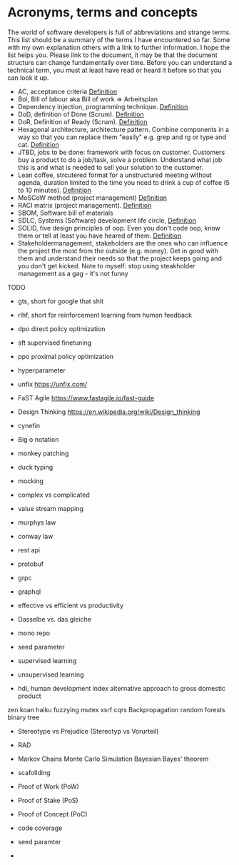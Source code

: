 # Acronyms, terms and concepts

The world of software developers is full of abbreviations and strange terms. This list should be a summary of the terms I have encountered so far. Some with my own explanation others with a link to further information. I hope the list helps you. Please link to the document, it may be that the document structure can change fundamentally over time.
Before you can understand a technical term, you must at least have read or heard it before so that you can look it up.

- AC, acceptance criteria [Definition](https://en.wikipedia.org/wiki/Acceptance_testing#Acceptance_criteria)
- Bol, Bill of labour aka Bill of work => Arbeitsplan
- Dependency injection, programming technique. [Definition](https://en.wikipedia.org/wiki/Dependency_injection)
- DoD, definition of Done (Scrum). [Definition](https://scrumbook.org/value-stream/definition-of-done.html)
- DoR, Definition of Ready (Scrum). [Definition](https://www.scruminc.com/definition-of-ready/)
- Hexagonal architecture, architecture pattern. Combine components in a way so that you can replace them "easily" e.g. grep and rg or type and cat. [Definition](https://en.wikipedia.org/wiki/Hexagonal_architecture_(software))
- JTBD, jobs to be done: framework with focus on customer. Customers buy a product to do a job/task, solve a problem. Understand what job this is and what is needed to sell your solution to the customer.
- Lean coffee, strcutered format for a unstructured meeting without agenda, duration limited to the time you need to drink a cup of coffee (5 to 10 minutes). [Definition](https://t2informatik.de/en/smartpedia/lean-coffee/?noredirect=en-US)
- MoSCoW method (project management) [Definition](https://en.wikipedia.org/wiki/MoSCoW_method)
- RACI matrix (project management). [Definition](https://en.wikipedia.org/wiki/Responsibility_assignment_matrix)
- SBOM, Software bill of materials
- SDLC, Systems (Software) development life circle, [Definition](https://en.wikipedia.org/wiki/Systems_development_life_cycle)
- SOLID, five design principles of oop. Even you don't code oop, know them or tell at least you have heared of them. [Definition](https://en.wikipedia.org/wiki/SOLID)
- Stakeholdermanagement, stakeholders are the ones who can influence the project the most from the outside (e.g. money). Get in good with them and understand their needs so that the project keeps going and you don't get kicked. Note to myself: stop using steakholder management as a gag - it's not funny


TODO
- gts, short for google that shit
- rlhf, short for reinforcement learning from human feedback
- dpo direct policy optimization
- sft supervised finetuning
- ppo proximal policy optimization
- hyperparameter

 
- unfix
https://unfix.com/

- FaST Agile
https://www.fastagile.io/fast-guide

- Design Thinking
https://en.wikipedia.org/wiki/Design_thinking

- cynefin
- Big o notation
- monkey patching
- duck typing
- mocking
- complex vs complicated
- value stream mapping
- murphys law
- conway law
- rest api
- protobuf
- grpc
- graphql
- effective vs efficient vs productivity
- Dasselbe vs. das gleiche
- mono repo
- seed parameter
- supervised learning
- unsupervised learning
- hdi, human development index alternative approach to gross domestic product

zen
koan
haiku 
fuzzying
mutex 
xsrf
cqrs
Backpropagation
random forests
binary tree
- Stereotype vs Prejudice (Stereotyp vs Vorurteil)
- RAD
- Markov Chains
Monte Carlo Simulation
Bayesian
Bayes' theorem  

- scafollding
- Proof of Work (PoW)
- Proof of Stake (PoS)
- Proof of Concept (PoC)
- code coverage
- seed paramter
- 
 

